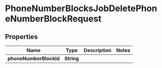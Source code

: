 

# PhoneNumberBlocksJobDeletePhoneNumberBlockRequest


## Properties

| Name | Type | Description | Notes |
|------------ | ------------- | ------------- | -------------|
|**phoneNumberBlockId** | **String** |  |  |



